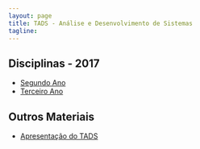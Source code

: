 ```yaml
---
layout: page
title: TADS - Análise e Desenvolvimento de Sistemas
tagline: 
---
```


## Disciplinas - 2017

<ul>
  <li><a href="https://drive.google.com/drive/folders/0B_jYjhszA34iSW9JMVE3V3pUcjA?usp=sharing">Segundo Ano</a></li>
  <li><a href="https://drive.google.com/drive/folders/0B_jYjhszA34iclNqWUNHS1N6Nzg?usp=sharing">Terceiro Ano</a></li>
</ul>

## Outros Materiais

<ul>
  <li><a href="https://docs.google.com/presentation/d/1dQyL7WmrwDi0jDintC51LvVsbHDFNdasCZf8O5KmB2I/edit?usp=sharing">Apresentação do TADS</a></li>
  </ul>
